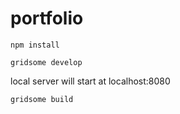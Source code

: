 # portfolio

`npm install`

`gridsome develop`

local server will start at localhost:8080

`gridsome build`
